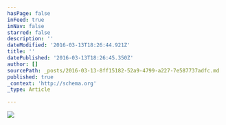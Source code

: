 ```yaml
---
hasPage: false
inFeed: true
inNav: false
starred: false
description: ''
dateModified: '2016-03-13T18:26:44.921Z'
title: ''
datePublished: '2016-03-13T18:26:45.350Z'
author: []
sourcePath: _posts/2016-03-13-8ff15182-52a9-4799-a227-7e587737adfc.md
published: true
_context: 'http://schema.org'
_type: Article

---
```

![](https://the-grid-user-content.s3-us-west-2.amazonaws.com/19c35eca-c832-47bb-a61e-3a2324e62aca.jpg)